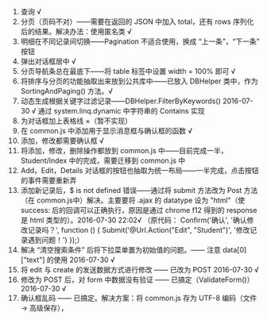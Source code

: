 ﻿1. 查询 √
2. 分页（页码不对）——需要在返回的 JSON 中加入 total，还有 rows 序列化后的结果。解决办法：使用匿名类 √ 
3. 明细在不同记录间切换——Pagination 不适合使用，换成 “上一条”，“下一条” 按钮
4. 弹出对话框居中 √
5. 分页导航条总在最底下——将 table 标签中设置 width = 100% 即可 √
6. 将排序与分页的功能抽取出来放到公共库中——已放入 DBHelper 类中，作为 SortingAndPaging() 方法。√
7. 动态生成根据关键字过滤记录——DBHelper.FilterByKeywords() 2016-07-30 √ 通过 system.linq.dynamic 中字符串的 Contains 实现
8. 为对话框加上表格线 ×（暂不实现）
9. 在 common.js 中添加用于显示消息框与确认框的函数 √
10. 添加，修改都需要确认框 √
11. 将添加，修改，删除操作都放到 common.js 中——目前完成一半，Student/Index 中的完成，需要迁移到 common.js 中
12. Add，Edit，Details 对话框的按钮也抽取为统一布局——一半完成，点击按钮的事件需要重新弄
13. 添加新记录后，$ is not defined 错误——通过将 submit 方法改为 Post 方法（在 common.js中）解决。主要要将 .ajax 的 datatype 设为 "html"（使 success: 后的回调可以正确执行，原因是通过 chrome f12 得到的 response 是 html 类型的）。2016-07-30 22:02√ （原代码： Confirm('确认', '确认修改记录吗？', function () { Submit('@Url.Action("Edit", "Student")', '修改记录遇到问题！') });）
14. 解决 “清空搜索条件” 后将下拉菜单置为初始值的问题。—— 注意 data[0]["text"] 的使用 2016-07-30 √
15. 将 edit 与 create 的发送数据方式进行修改 —— 已改为 POST 2016-07-30 √
16. 修改为 POST 后，对 form 中数据没有验证 —— 已搞定（ValidateForm()） 2016-07-30 √
17. 确认框乱码 —— 已搞定。解决方案：将 common.js 存为 UTF-8 编码（文件 → 高级保存），


